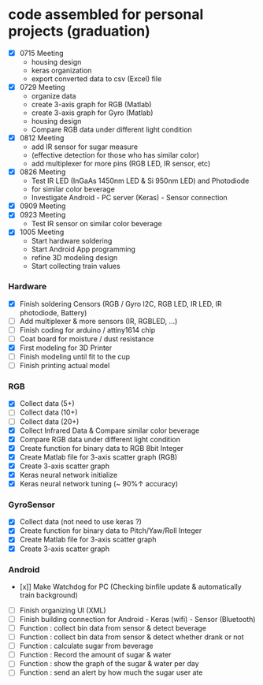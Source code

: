 # code assembled for personal projects (graduation)
- [x] 0715 Meeting
    - housing design
    - keras organization
    - export converted data to csv (Excel) file
- [x] 0729 Meeting
    - organize data
    - create 3-axis graph for RGB (Matlab)
    - create 3-axis graph for Gyro (Matlab)
    - housing design
    - Compare RGB data under different light condition
- [x] 0812 Meeting
    - add IR sensor for sugar measure
    - (effective detection for those who has similar color)
    - add multiplexer for more pins (RGB LED, IR sensor, etc)
- [x] 0826 Meeting
    - Test IR LED (InGaAs 1450nm LED & Si 950nm LED) and Photodiode
    - for similar color beverage
    - Investigate Android - PC server (Keras) - Sensor connection
- [x] 0909 Meeting
- [x] 0923 Meeting
    - Test IR sensor on similar color beverage
- [x] 1005 Meeting
    - Start hardware soldering
    - Start Android App programming
    - refine 3D modeling design
    - Start collecting train values

### Hardware
- [x] Finish soldering Censors (RGB / Gyro I2C, RGB LED, IR LED, IR photodiode, Battery)
- [ ] Add multiplexer & more sensors (IR, RGBLED, ...)
- [ ] Finish coding for arduino / attiny1614 chip
- [ ] Coat board for moisture / dust resistance
- [x] First modeling for 3D Printer
- [ ] Finish modeling until fit to the cup
- [ ] Finish printing actual model

### RGB
- [x] Collect data (5+)
- [ ] Collect data (10+)
- [ ] Collect data (20+)
- [x] Collect Infrared Data & Compare similar color beverage
- [x] Compare RGB data under different light condition
- [x] Create function for binary data to RGB 8bit Integer
- [x] Create Matlab file for 3-axis scatter graph (RGB)
- [x] Create 3-axis scatter graph
- [x] Keras neural network initialize
- [x] Keras neural network tuning (~ 90%↑ accuracy)

### GyroSensor
- [x] Collect data (not need to use keras ?) 
- [x] Create function for binary data to Pitch/Yaw/Roll Integer
- [x] Create Matlab file for 3-axis scatter graph
- [x] Create 3-axis scatter graph

### Android
- [x]] Make Watchdog for PC (Checking binfile update & automatically train background)
- [ ] Finish organizing UI (XML)
- [ ] Finish building connection for Android - Keras (wifi) - Sensor (Bluetooth)
- [ ] Function : collect bin data from sensor & detect beverage
- [ ] Function : collect bin data from sensor & detect whether drank or not
- [ ] Function : calculate sugar from beverage
- [ ] Function : Record the amount of sugar & water 
- [ ] Function : show the graph of the sugar & water per day
- [ ] Function : send an alert by how much the sugar user ate
